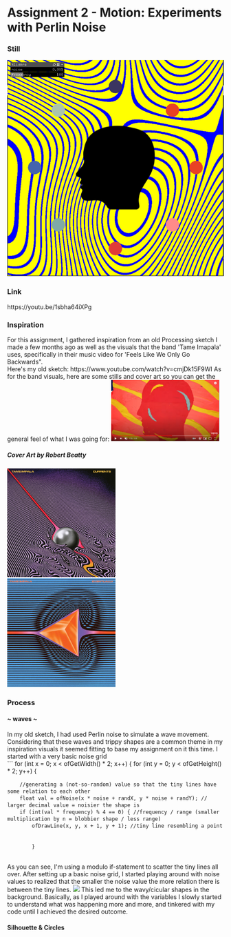 <h1>Assignment 2 - Motion: Experiments with Perlin Noise</h1>
<h3>Still</h3>
<img src = bin/data/Still.PNG>
<h3>Link</h3>
https://youtu.be/1sbha64iXPg

<h3>Inspiration</h3>
For this assignment, I gathered inspiration from an old Processing sketch I made a few months ago as well as the visuals that the band 'Tame Imapala' uses, specifically in their music video for 'Feels Like We Only Go Backwards". 
</br>
Here's my old sketch: https://www.youtube.com/watch?v=cmjDk15F9WI
As for the band visuals, here are some stills and cover art so you can get the general feel of what I was going for:
<img src = bin/data/mvStill.PNG width= 50% height = 50%>
<h5>Cover Art by Robert Beatty</h5>
<img src = bin/data/CurrentsTameImpala.jpg width= 50% height = 50%>
<img src = bin/data/eventuallyTameImpala.jpg width= 50% height = 50%>

<h3>Process</h3>
<h4> ~ waves ~ </h4>
In my old sketch, I had used Perlin noise to simulate a wave movement. Considering that these waves and trippy shapes are a common theme in my inspiration visuals it seemed fitting to base my assignment on it this time. I started with a very basic noise grid 
</br>
``` 
for (int x = 0; x < ofGetWidth() * 2; x++) {
	for (int y = 0; y < ofGetHeight() * 2; y++) {

		//generating a (not-so-random) value so that the tiny lines have some relation to each other 
		float val = ofNoise(x * noise + randX, y * noise + randY); // larger decimal value = noisier the shape is
		if (int(val * frequency) % 4 == 0) { //frequency / range (smaller multiplication by n = blobbier shape / less range)
			ofDrawLine(x, y, x + 1, y + 1); //tiny line resembling a point


			} 
 </br>
As you can see, I'm using a modulo if-statement to scatter the tiny lines all over. After setting up a basic noise grid, I started playing around with noise values to realized that the smaller the noise value the more relation there is between the tiny lines. 
<img src = bin/data/process.png >
This led me to the wavy/cicular shapes in the background. Basically, as I played around with the variables I slowly started to understand what was happening more and more, and tinkered with my code until I achieved the desired outcome. 

<h4>Silhouette & Circles</h4>
      
      

